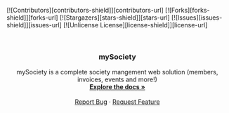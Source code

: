 [![Contributors][contributors-shield]][contributors-url]
[![Forks][forks-shield]][forks-url]
[![Stargazers][stars-shield]][stars-url]
[![Issues][issues-shield]][issues-url]
[![Unlicense License][license-shield]][license-url]


<!-- PROJECT LOGO -->
<br />
<div align="center">
  <a href="https://github.com/hugoducom/mySociety">
    <!-- <img src="images/logo.png" alt="Logo" width="80" height="80"> -->
  </a>

  <h3 align="center">mySociety</h3>

  <p align="center">
    mySociety is a complete society mangement web solution (members, invoices, events and more!)
    <br />
    <a href="https://github.com/hugoducom/mySociety"><strong>Explore the docs »</strong></a>
    <br />
    <br />
    <a href="https://github.com/hugoducom/mySociety/issues/new?labels=bug&template=bug-report-🐞.md">Report Bug</a>
    &middot;
    <a href="https://github.com/othneildrew/Best-README-Template/issues/new?labels=enhancement&template=feature-request-🚀.md">Request Feature</a>
  </p>
</div>
